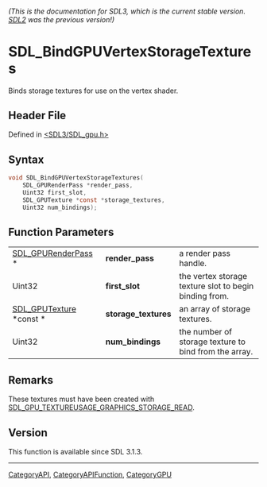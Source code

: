 ###### (This is the documentation for SDL3, which is the current stable version. [SDL2](https://wiki.libsdl.org/SDL2/) was the previous version!)
# SDL_BindGPUVertexStorageTextures

Binds storage textures for use on the vertex shader.

## Header File

Defined in [<SDL3/SDL_gpu.h>](https://github.com/libsdl-org/SDL/blob/main/include/SDL3/SDL_gpu.h)

## Syntax

```c
void SDL_BindGPUVertexStorageTextures(
    SDL_GPURenderPass *render_pass,
    Uint32 first_slot,
    SDL_GPUTexture *const *storage_textures,
    Uint32 num_bindings);
```

## Function Parameters

|                                           |                      |                                                        |
| ----------------------------------------- | -------------------- | ------------------------------------------------------ |
| [SDL_GPURenderPass](SDL_GPURenderPass) *  | **render_pass**      | a render pass handle.                                  |
| Uint32                                    | **first_slot**       | the vertex storage texture slot to begin binding from. |
| [SDL_GPUTexture](SDL_GPUTexture) *const * | **storage_textures** | an array of storage textures.                          |
| Uint32                                    | **num_bindings**     | the number of storage texture to bind from the array.  |

## Remarks

These textures must have been created with
[SDL_GPU_TEXTUREUSAGE_GRAPHICS_STORAGE_READ](SDL_GPU_TEXTUREUSAGE_GRAPHICS_STORAGE_READ).

## Version

This function is available since SDL 3.1.3.

----
[CategoryAPI](CategoryAPI), [CategoryAPIFunction](CategoryAPIFunction), [CategoryGPU](CategoryGPU)

